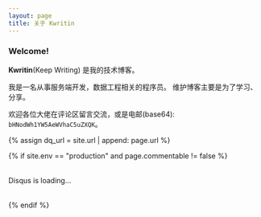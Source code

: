 ```yaml
---
layout: page
title: 关于 Kwritin
---
```


### Welcome! 

**Kwritin**(Keep Writing) 是我的技术博客。

我是一名从事服务端开发，数据工程相关的程序员。
维护博客主要是为了学习、分享。

欢迎各位大佬在评论区留言交流，或是电邮(base64): `bHNodWh1YW5AeWVhaC5uZXQK`。

{% assign dq_url = site.url | append: page.url %}

{% if site.env == "production" and page.commentable != false %}
<div id="disqus_thread" style="margin: 2rem 0;">Disqus is loading...</div>
<script>
  var disqus_config = function () {
    this.page.url = '{{ dq_url }}';          // Replace PAGE_URL with your page's canonical URL variable
    this.page.identifier = '{{ page.url }}'; // Replace PAGE_IDENTIFIER with your page's unique identifier variable
  };
  /**
    * RECOMMENDED CONFIGURATION VARIABLES: EDIT AND UNCOMMENT THE SECTION BELOW TO INSERT DYNAMIC VALUES FROM YOUR PLATFORM OR CMS.
    * LEARN WHY DEFINING THESE VARIABLES IS IMPORTANT: https://disqus.com/admin/universalcode/#configuration-variables
    */
  (function () {  // REQUIRED CONFIGURATION VARIABLE: EDIT THE SHORTNAME BELOW
    var commentArea = document.querySelector('#disqus_thread');
    if (!commentArea) {
        return;
    }
    var d = document, s = d.createElement('script');
    s.src = 'https://toien-github-pages.disqus.com/embed.js';  // IMPORTANT: Replace EXAMPLE with your forum shortname!
    s.onerror = function () {
        commentArea.textContent = 'Disqus load failed, try internet scientifically.'
    };
    s.setAttribute('data-timestamp', +new Date());
    (d.head || d.body).appendChild(s);
  })();
</script>
{% endif %}
